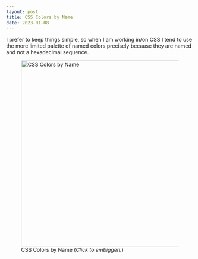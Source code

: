 ```yaml
---
layout: post
title: CSS Colors by Name
date: 2023-01-08
---
```


I prefer to keep things simple, so when I am working in/on CSS I tend to use the more limited palette of named colors precisely because they are named and not a hexadecimal sequence.

<figure>
<a href="https://s3.us-east-2.amazonaws.com/media.johnlaudun.net/css-colors.jpg">
<img src="https://s3.us-east-2.amazonaws.com/media.johnlaudun.net/css-colors.jpg"
width="500"
alt="CSS Colors by Name"></a>
<figcaption>CSS Colors by Name (<em>Click to embiggen.</em>)</figcaption>
</figure>